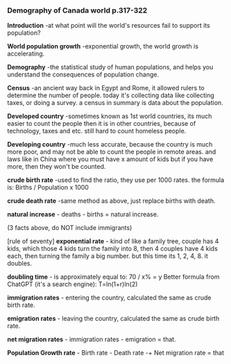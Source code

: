 ### **Demography of Canada world** p.317-322



**Introduction** -at what point will the world's resources fail to support its population? 



**World population growth** -exponential growth, the world growth is accelerating.



**Demography** -the statistical study of human populations, and helps you understand the consequences of population change.



**Census** -an ancient way back in Egypt and Rome, it allowed rulers to determine the number of people. today it's collecting data like collecting taxes, or doing a survey. a census in summary is data about the population.



**Developed country** -sometimes known as 1st world countries, its much easier to count the people then it is in other countries, because of technology, taxes and etc. still hard to count homeless people.



**Developing country** -much less accurate, because the country is much more poor, and may not be able to count the people in remote areas. and laws like in China where you must have x amount of kids but if you have more, then they won't be counted.



**crude birth rate** -used to find the ratio, they use per 1000 rates. the formula is: 
Births / Population x 1000



**crude death rate** -same method as above, just replace births with death.



**natural increase** - deaths - births = natural increase.

(3 facts above, do NOT include immigrants)


[rule of seventy]
**exponential rate** - kind of like a family tree, couple has 4 kids, which those 4 kids turn the family into 8, then 4 couples have 4 kids each, then turning the family a big number. but this time its 1, 2, 4, 8. it doubles. 



**doubling time** - is approximately equal to: 70 / x% = y
Better formula from ChatGPT (it's a search engine):
T=ln(1+r)ln(2)​


**immigration rates** - entering the country, calculated the same as crude birth rate.



**emigration rates** - leaving the country, calculated the same as crude birth rate.



**net migration rates** - immigration rates - emigration  = that.

**Population Growth rate** - Birth rate - Death rate -+ Net migration rate = that


